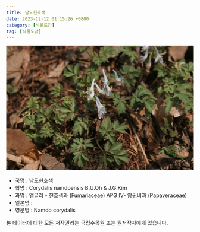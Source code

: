 ```yaml
---
title: 남도현호색
date: 2023-12-12 01:15:26 +0800
category: [식물도감]
tag: [식물도감]
---
```




![남도현호색](/assets/img/fileUpload/plants/basic/Papaveraceae/Corydalis/24436/24436_1_th2.jpg)
- 국명 : 남도현호색
- 학명 : Corydalis namdoensis B.U.Oh & J.G.Kim
- 과명 : 앵글러 - 현호색과 (Fumariaceae) APG Ⅳ- 양귀비과 (Papaveraceae)
- 일본명 : 
- 영문명 : Namdo corydalis








본 데이터에 대한 모든 저작권리는 국립수목원 또는 원저작자에게 있습니다.
